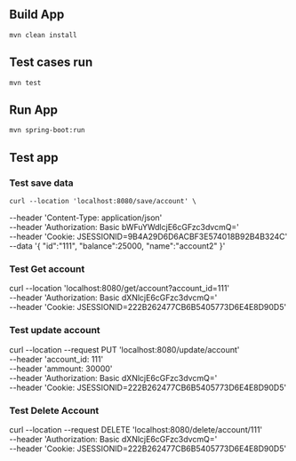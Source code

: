 ## Build App
    mvn clean install

## Test cases run

    mvn test

## Run App

    mvn spring-boot:run

## Test app

### Test save data

    curl --location 'localhost:8080/save/account' \
--header 'Content-Type: application/json' \
--header 'Authorization: Basic bWFuYWdlcjE6cGFzc3dvcmQ=' \
--header 'Cookie: JSESSIONID=9B4A29D6D6ACBF3E574018B92B4B324C' \
--data '{
"id":"111",
"balance":25000,
"name":"account2"
}'

### Test Get account

curl --location 'localhost:8080/get/account?account_id=111' \
--header 'Authorization: Basic dXNlcjE6cGFzc3dvcmQ=' \
--header 'Cookie: JSESSIONID=222B262477CB6B5405773D6E4E8D90D5'

### Test update account

curl --location --request PUT 'localhost:8080/update/account' \
--header 'account_id: 111' \
--header 'ammount: 30000' \
--header 'Authorization: Basic dXNlcjE6cGFzc3dvcmQ=' \
--header 'Cookie: JSESSIONID=222B262477CB6B5405773D6E4E8D90D5'

### Test Delete Account

curl --location --request DELETE 'localhost:8080/delete/account/111' \
--header 'Authorization: Basic dXNlcjE6cGFzc3dvcmQ=' \
--header 'Cookie: JSESSIONID=222B262477CB6B5405773D6E4E8D90D5'

